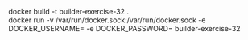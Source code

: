  docker build -t builder-exercise-32 .  
 docker run -v /var/run/docker.sock:/var/run/docker.sock -e DOCKER_USERNAME= -e DOCKER_PASSWORD= builder-exercise-32